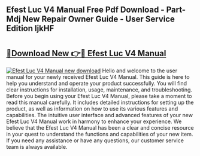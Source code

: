 ## Efest Luc V4 Manual Free Pdf Download - Part-Mdj New Repair Owner Guide - User Service Edition ljkHF

# <h2><a href="http://bc34500.oget.top/?id=Efest+Luc+V4+Manual">🔗Download New 👉🔴 Efest Luc V4 Manual</a></h2>

[![Efest Luc V4 Manual new download](https://i.imgur.com/5g1atiW.png)](http://bc34500.oget.top/?id=Efest+Luc+V4+Manual)
Hello and welcome to the user manual for your newly received Efest Luc V4 Manual. This guide is here to help you understand and operate your product successfully. You will find clear instructions for installation, usage, maintenance, and troubleshooting. Before you begin using your Efest Luc V4 Manual, please take a moment to read this manual carefully. It includes detailed instructions for setting up the product, as well as information on how to use its various features and capabilities. The intuitive user interface and advanced features of your new Efest Luc V4 Manual work in harmony to enhance your experience. We believe that the Efest Luc V4 Manual has been a clear and concise resource in your quest to understand the functions and capabilities of your new item. If you need any assistance or have any questions, our customer service team is always available.
